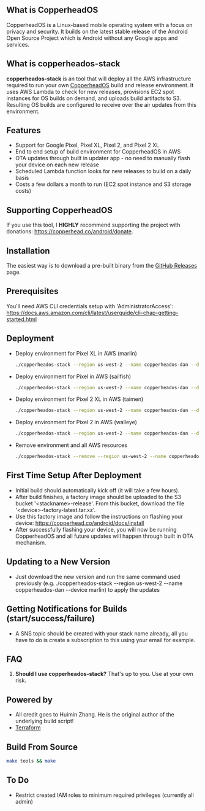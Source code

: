 ## What is CopperheadOS
CopperheadOS is a Linux-based mobile operating system with a focus on privacy and security. It builds on the latest stable release of the Android Open Source Project which is Android without any Google apps and services.

## What is copperheados-stack
<b>copperheados-stack</b> is an tool that will deploy all the AWS infrastructure required to run your own [CopperheadOS](https://copperhead.co/android/) build and release environment. It uses AWS Lambda to check for new releases, provisions EC2 spot instances for OS builds on demand, and uploads build artifacts to S3. Resulting OS builds are configured to receive over the air updates from this environment.

## Features
* Support for Google Pixel, Pixel XL, Pixel 2, and Pixel 2 XL
* End to end setup of build environment for CopperheadOS in AWS
* OTA updates through built in updater app - no need to manually flash your device on each new release
* Scheduled Lambda function looks for new releases to build on a daily basis
* Costs a few dollars a month to run (EC2 spot instance and S3 storage costs)

## Supporting CopperheadOS
If you use this tool, I <b>HIGHLY</b> recommend supporting the project with donations: https://copperhead.co/android/donate. 

## Installation
The easiest way is to download a pre-built binary from the [GitHub Releases](https://github.com/dan-v/copperheados-stack/releases) page.

## Prerequisites
You'll need AWS CLI credentials setup with 'AdministratorAccess': https://docs.aws.amazon.com/cli/latest/userguide/cli-chap-getting-started.html

## Deployment
* Deploy environment for Pixel XL in AWS (marlin)

    ```sh
    ./copperheados-stack --region us-west-2 --name copperheados-dan --device marlin
    ```

* Deploy environment for Pixel in AWS (sailfish)

    ```sh
    ./copperheados-stack --region us-west-2 --name copperheados-dan --device sailfish
    ```

* Deploy environment for Pixel 2 XL in AWS (taimen)

    ```sh
    ./copperheados-stack --region us-west-2 --name copperheados-dan --device taimen
    ```

* Deploy environment for Pixel 2 in AWS (walleye)

    ```sh
    ./copperheados-stack --region us-west-2 --name copperheados-dan --device walleye
    ```

* Remove environment and all AWS resources

    ```sh
    ./copperheados-stack --remove --region us-west-2 --name copperheados-dan
    ```

## First Time Setup After Deployment
* Initial build should automatically kick off (it will take a few hours).
* After build finishes, a factory image should be uploaded to the S3 bucket '\<stackname>-release'. From this bucket, download the file '\<device>-factory-latest.tar.xz'. 
* Use this factory image and follow the instructions on flashing your device: https://copperhead.co/android/docs/install
* After successfully flashing your device, you will now be running CopperheadOS and all future updates will happen through built in OTA mechanism.

## Updating to a New Version
* Just download the new version and run the same command used previously (e.g. ./copperheados-stack --region us-west-2 --name copperheados-dan --device marlin) to apply the updates

## Getting Notifications for Builds (start/success/failure)
* A SNS topic should be created with your stack name already, all you have to do is create a subscription to this using your email for example.

## FAQ
1. <b>Should I use copperheados-stack?</b> That's up to you. Use at your own risk.

## Powered by
* All credit goes to Huimin Zhang. He is the original author of the underlying build script!
* [Terraform](https://www.terraform.io/) 

## Build From Source

  ```sh
  make tools && make
  ```

## To Do
* Restrict created IAM roles to minimum required privileges (currently all admin)